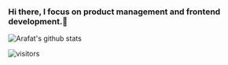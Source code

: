 ### Hi there, I focus on product management and frontend development.👋



![Arafat's github stats](https://github-readme-stats.vercel.app/api?username=haraphat01&show_icons=true&theme=radical)


![visitors](https://visitor-badge.glitch.me/badge?page_id=page.id)

<!--
**haraphat01/haraphat01** is a ✨ _special_ ✨ repository because its `README.md` (this file) appears on your GitHub profile.

Here are some ideas to get you started:

- 🔭 I’m currently working on ...
- 🌱 I’m currently learning ...
- 👯 I’m looking to collaborate on ...
- 🤔 I’m looking for help with ...
- 💬 Ask me about ...
- 📫 How to reach me: ...
- 😄 Pronouns: ...
- ⚡ Fun fact: ...
-->

